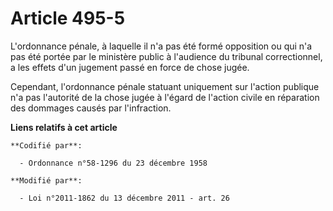 # Article 495-5

L'ordonnance pénale, à laquelle il n'a pas été formé opposition ou qui n'a pas été portée par le ministère public à
l'audience du tribunal correctionnel, a les effets d'un jugement passé en force de chose jugée.

Cependant, l'ordonnance pénale statuant uniquement sur l'action publique n'a pas l'autorité de la chose jugée à l'égard de
l'action civile en réparation des dommages causés par l'infraction.

**Liens relatifs à cet article**

	**Codifié par**:

	  - Ordonnance n°58-1296 du 23 décembre 1958

	**Modifié par**:

	  - Loi n°2011-1862 du 13 décembre 2011 - art. 26
